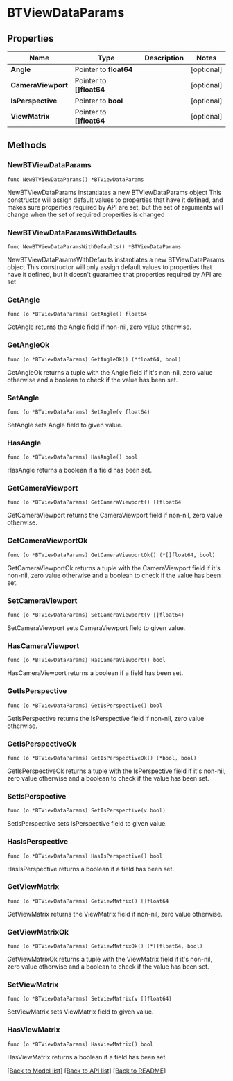 # BTViewDataParams

## Properties

Name | Type | Description | Notes
------------ | ------------- | ------------- | -------------
**Angle** | Pointer to **float64** |  | [optional] 
**CameraViewport** | Pointer to **[]float64** |  | [optional] 
**IsPerspective** | Pointer to **bool** |  | [optional] 
**ViewMatrix** | Pointer to **[]float64** |  | [optional] 

## Methods

### NewBTViewDataParams

`func NewBTViewDataParams() *BTViewDataParams`

NewBTViewDataParams instantiates a new BTViewDataParams object
This constructor will assign default values to properties that have it defined,
and makes sure properties required by API are set, but the set of arguments
will change when the set of required properties is changed

### NewBTViewDataParamsWithDefaults

`func NewBTViewDataParamsWithDefaults() *BTViewDataParams`

NewBTViewDataParamsWithDefaults instantiates a new BTViewDataParams object
This constructor will only assign default values to properties that have it defined,
but it doesn't guarantee that properties required by API are set

### GetAngle

`func (o *BTViewDataParams) GetAngle() float64`

GetAngle returns the Angle field if non-nil, zero value otherwise.

### GetAngleOk

`func (o *BTViewDataParams) GetAngleOk() (*float64, bool)`

GetAngleOk returns a tuple with the Angle field if it's non-nil, zero value otherwise
and a boolean to check if the value has been set.

### SetAngle

`func (o *BTViewDataParams) SetAngle(v float64)`

SetAngle sets Angle field to given value.

### HasAngle

`func (o *BTViewDataParams) HasAngle() bool`

HasAngle returns a boolean if a field has been set.

### GetCameraViewport

`func (o *BTViewDataParams) GetCameraViewport() []float64`

GetCameraViewport returns the CameraViewport field if non-nil, zero value otherwise.

### GetCameraViewportOk

`func (o *BTViewDataParams) GetCameraViewportOk() (*[]float64, bool)`

GetCameraViewportOk returns a tuple with the CameraViewport field if it's non-nil, zero value otherwise
and a boolean to check if the value has been set.

### SetCameraViewport

`func (o *BTViewDataParams) SetCameraViewport(v []float64)`

SetCameraViewport sets CameraViewport field to given value.

### HasCameraViewport

`func (o *BTViewDataParams) HasCameraViewport() bool`

HasCameraViewport returns a boolean if a field has been set.

### GetIsPerspective

`func (o *BTViewDataParams) GetIsPerspective() bool`

GetIsPerspective returns the IsPerspective field if non-nil, zero value otherwise.

### GetIsPerspectiveOk

`func (o *BTViewDataParams) GetIsPerspectiveOk() (*bool, bool)`

GetIsPerspectiveOk returns a tuple with the IsPerspective field if it's non-nil, zero value otherwise
and a boolean to check if the value has been set.

### SetIsPerspective

`func (o *BTViewDataParams) SetIsPerspective(v bool)`

SetIsPerspective sets IsPerspective field to given value.

### HasIsPerspective

`func (o *BTViewDataParams) HasIsPerspective() bool`

HasIsPerspective returns a boolean if a field has been set.

### GetViewMatrix

`func (o *BTViewDataParams) GetViewMatrix() []float64`

GetViewMatrix returns the ViewMatrix field if non-nil, zero value otherwise.

### GetViewMatrixOk

`func (o *BTViewDataParams) GetViewMatrixOk() (*[]float64, bool)`

GetViewMatrixOk returns a tuple with the ViewMatrix field if it's non-nil, zero value otherwise
and a boolean to check if the value has been set.

### SetViewMatrix

`func (o *BTViewDataParams) SetViewMatrix(v []float64)`

SetViewMatrix sets ViewMatrix field to given value.

### HasViewMatrix

`func (o *BTViewDataParams) HasViewMatrix() bool`

HasViewMatrix returns a boolean if a field has been set.


[[Back to Model list]](../README.md#documentation-for-models) [[Back to API list]](../README.md#documentation-for-api-endpoints) [[Back to README]](../README.md)


